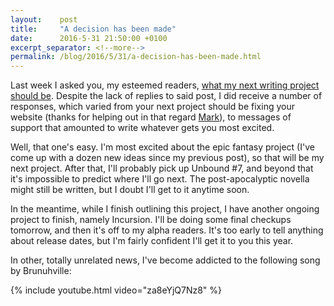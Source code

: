 ```yaml
---
layout:    post
title:     "A decision has been made"
date:      2016-5-31 21:50:00 +0100
excerpt_separator: <!--more-->
permalink: /blog/2016/5/31/a-decision-has-been-made.html
---
```


Last week I asked you, my esteemed readers, [what my next writing project should be](/2016/5/24/my-next-project.html). Despite the lack of replies to said post, I did receive a number of responses, which varied from your next project should be fixing your website (thanks for helping out in that regard [Mark](http://twitter.com/mark_jansen)), to messages of support that amounted to write whatever gets you most excited.

<!--more-->
Well, that one's easy. I'm most excited about the epic fantasy project (I've come up with a dozen new ideas since my previous post), so that will be my next project. After that, I'll probably pick up Unbound #7, and beyond that it's impossible to predict where I'll go next. The post-apocalyptic novella might still be written, but I doubt I'll get to it anytime soon.

In the meantime, while I finish outlining this project, I have another ongoing project to finish, namely Incursion. I'll be doing some final checkups tomorrow, and then it's off to my alpha readers. It's too early to tell anything about release dates, but I'm fairly confident I'll get it to you this year.

In other, totally unrelated news, I've become addicted to the following song by Brunuhville:

{% include youtube.html video="za8eYjQ7Nz8" %}